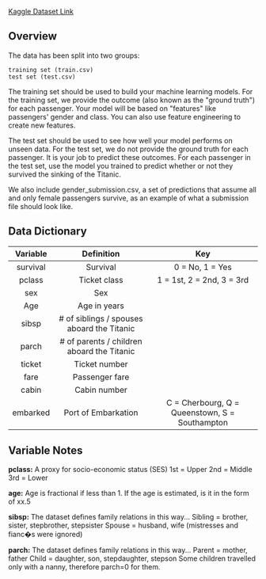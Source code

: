 [Kaggle Dataset Link](https://www.kaggle.com/c/titanic/data)

## Overview

The data has been split into two groups:

    training set (train.csv)
    test set (test.csv)

The training set should be used to build your machine learning models. For the training set, we provide the outcome (also known as the "ground truth") for each passenger. Your model will be based on "features" like passengers' gender and class. You can also use feature engineering to create new features.

The test set should be used to see how well your model performs on unseen data. For the test set, we do not provide the ground truth for each passenger. It is your job to predict these outcomes. For each passenger in the test set, use the model you trained to predict whether or not they survived the sinking of the Titanic.

We also include gender_submission.csv, a set of predictions that assume all and only female passengers survive, as an example of what a submission file should look like.


## Data Dictionary

| Variable |                 Definition                 |                      Key                       |
| :------: | :----------------------------------------: | :--------------------------------------------: |
| survival |                  Survival                  |                0 = No, 1 = Yes                 |
|  pclass  |                Ticket class                |           1 = 1st, 2 = 2nd, 3 = 3rd            |
|   sex    |                    Sex                     |                                                |
|   Age    |                Age in years                |                                                |
|  sibsp   | # of siblings / spouses aboard the Titanic |                                                |
|  parch   | # of parents / children aboard the Titanic |                                                |
|  ticket  |               Ticket number                |                                                |
|   fare   |               Passenger fare               |                                                |
|  cabin   |                Cabin number                |                                                |
| embarked |            Port of Embarkation             | C = Cherbourg, Q = Queenstown, S = Southampton |


## Variable Notes

**pclass:** A proxy for socio-economic status (SES)
1st = Upper
2nd = Middle
3rd = Lower

**age:** Age is fractional if less than 1. If the age is estimated, is it in the form of xx.5

**sibsp:** The dataset defines family relations in this way...
Sibling = brother, sister, stepbrother, stepsister
Spouse = husband, wife (mistresses and fianc�s were ignored)

**parch:** The dataset defines family relations in this way...
Parent = mother, father
Child = daughter, son, stepdaughter, stepson
Some children travelled only with a nanny, therefore parch=0 for them.